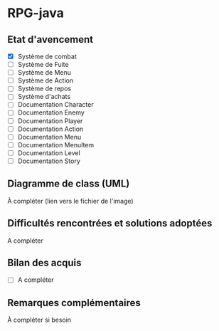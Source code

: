 # RPG-java

## Etat d'avencement

- [x] Système de combat
- [ ] Système de Fuite
- [ ] Système de Menu
- [ ] Système de Action
- [ ] Système de repos
- [ ] Système d'achats
- [ ] Documentation Character
- [ ] Documentation Enemy
- [ ] Documentation Player
- [ ] Documentation Action
- [ ] Documentation Menu
- [ ] Documentation MenuItem
- [ ] Documentation Level
- [ ] Documentation Story

## Diagramme de class (UML)

À compléter (lien vers le fichier de l'image)

## Difficultés rencontrées et solutions adoptées

A compléter

## Bilan des acquis

- [ ] A compléter

## Remarques complémentaires

À compléter si besoin
